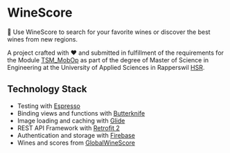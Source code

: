 # WineScore
🍷 Use WineScore to search for your favorite wines or discover the best wines from new regions.

A project crafted with :heart: and submitted in fulfillment of the requirements for the Module [TSM_MobOp](https://www.msengineering.ch/fileadmin/user_upload/customers/msengineering/Modulbeschreibungen/TSM_MobOp_de.pdf) as part of the degree of Master of Science in Engineering at the University of Applied Sciences in Rapperswil [HSR](https://www.hsr.ch).

## Technology Stack
* Testing with [Espresso](https://developer.android.com/training/testing/espresso/)
* Binding views and functions with [Butterknife](https://github.com/JakeWharton/butterknife)
* Image loading and caching with [Glide](https://github.com/bumptech/glide)
* REST API Framework with [Retrofit 2](http://square.github.io/retrofit/)
* Authentication and storage with [Firebase](https://firebase.google.com)
* Wines and scores from [GlobalWineScore](https://www.globalwinescore.com)

